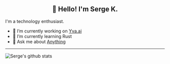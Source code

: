 <h2 align="center">👋 Hello! I'm Serge K.</h2>

I'm a technology enthusiast.

- 🔭 I’m currently working on [Yva.ai](https://www.yva.ai/)
- 🌱 I’m currently learning Rust
- 💬 Ask me about [Anything](https://github.com/phnx47/phnx47/issues)

-------
![Serge's github stats](https://github-readme-stats.vercel.app/api?username=phnx47&show_icons=true&theme=dark&count_private=true)
